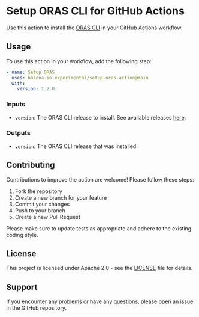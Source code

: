 # Setup ORAS CLI for GitHub Actions

Use this action to install the [ORAS CLI](https://oras.land/) in your GitHub Actions workflow.

## Usage

To use this action in your workflow, add the following step:

```yaml
- name: Setup ORAS
  uses: balena-io-experimental/setup-oras-action@main
  with:
    version: 1.2.0
```

### Inputs

- `version`: The ORAS CLI release to install. See available releases [here](https://github.com/oras-project/oras/releases).

### Outputs

- `version`: The ORAS CLI release that was installed.

## Contributing

Contributions to improve the action are welcome! Please follow these steps:

1. Fork the repository
2. Create a new branch for your feature
3. Commit your changes
4. Push to your branch
5. Create a new Pull Request

Please make sure to update tests as appropriate and adhere to the existing
coding style.

## License

This project is licensed under Apache 2.0 - see the [LICENSE](LICENSE) file for
details.

## Support

If you encounter any problems or have any questions, please open an issue in the
GitHub repository.
